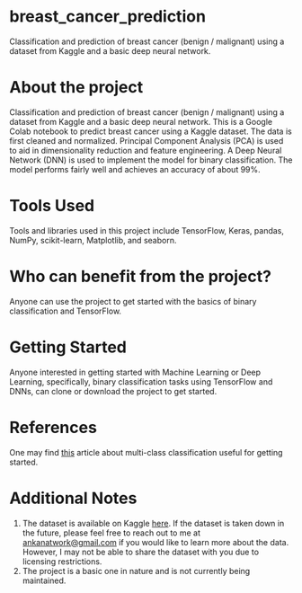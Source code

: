 # breast_cancer_prediction
Classification and prediction of breast cancer (benign / malignant) using a dataset from Kaggle and a basic deep neural network.

# About the project
Classification and prediction of breast cancer (benign / malignant) using a dataset from Kaggle and a basic deep neural network.
This is a Google Colab notebook to predict breast cancer using a Kaggle dataset. The data is first cleaned and normalized. Principal Component Analysis (PCA) is used to aid in dimensionality reduction and feature engineering. A Deep Neural Network (DNN) is used to implement the model for binary classification. The model performs fairly well and achieves an accuracy of about 99%.

# Tools Used
Tools and libraries used in this project include TensorFlow, Keras, pandas, NumPy, scikit-learn, Matplotlib, and seaborn.

# Who can benefit from the project?
Anyone can use the project to get started with the basics of binary classification and TensorFlow.

# Getting Started
Anyone interested in getting started with Machine Learning or Deep Learning, specifically, binary classification tasks using TensorFlow and DNNs, can clone or download the project to get started.

# References
One may find [this](https://saturncloud.io/blog/multiclass-logistic-regression-with-tensorflow-20-a-comprehensive-guide/#3) article about multi-class classification useful for getting started.

# Additional Notes
1. The dataset is available on Kaggle [here](https://www.kaggle.com/datasets/erdemtaha/cancer-data/data). If the dataset is taken down in the future, please feel free to reach out to me at ankanatwork@gmail.com if you would like to learn more about the data. However, I may not be able to share the dataset with you due to licensing restrictions.
2. The project is a basic one in nature and is not currently being maintained.
